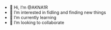- 👋 Hi, I’m @AKNA1R
- 👀 I’m interested in fidling and finding new things 
- 🌱 I’m currently learning 
- 💞️ I’m looking to collaborate

<!---
AKNA1R/AKNA1R is a ✨ special ✨ repository because its `README.md` (this file) appears on your GitHub profile.
You can click the Preview link to take a look at your changes.
--->
